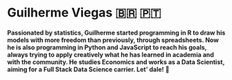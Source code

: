 # Guilherme Viegas <span>&#x1f1e7;&#x1f1f7;</span> <span>&#x1F1F5;&#x1F1F9;</span>

#### Passionated by statistics, Guilherme started programming in R to draw his models with more freedom than previously, through spreadsheets. Now he is also programming in Python and JavaScript to reach his goals, always trying to apply creatively what he has learned in academia and with the community. He studies Economics and works as a Data Scientist, aiming for a Full Stack Data Science carrier. Let’ dale!  :rocket:

<!--
**Gui-go/Gui-go** is a ✨ _special_ ✨ repository because its `README.md` (this file) appears on your GitHub profile.

